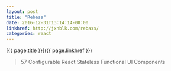 ```yaml
---
layout: post
title: "Rebass"
date: 2016-12-31T13:14:14-08:00
linkhref: http://jxnblk.com/rebass/
categories: react
---
```



[{{ page.title }}]({{ page.linkhref }})

> 57 Configurable React Stateless Functional UI Components

